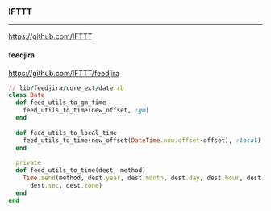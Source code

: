 ### IFTTT
---
https://github.com/IFTTT

#### feedjira
https://github.com/IFTTT/feedjira

```rb
// lib/feedjira/core_ext/date.rb
class Date
  def feed_utils_to_gm_time
    feed_utils_to_time(new_offset, :gm)
  end
  
  def feed_utils_to_local_time
    feed_utils_to_time(new_offset(DateTime.now.offset-offset), :local)
  end
  
  private
  def feed_utils_to_time(dest, method)
    Time.send(method, dest.year, dest.month, dest.day, dest.hour, dest.min,
      dest.sec, dest.zone)
  end
end

```

```
```

```
```


